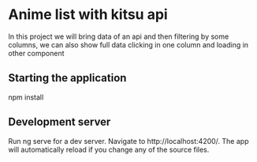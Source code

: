 # Anime list with kitsu api

In this project we will bring data of an api and then filtering by some columns, we can also show full data clicking in one column and loading in other component 

## Starting the application

npm install
## Development server
Run ng serve for a dev server. Navigate to http://localhost:4200/. The app will automatically reload if you change any of the source files.